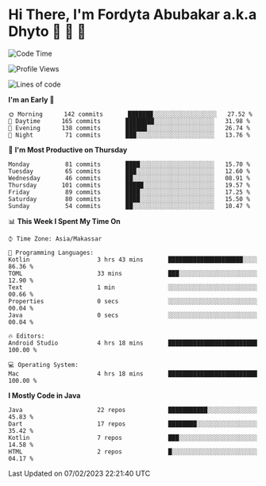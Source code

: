 # Hi There, I'm Fordyta Abubakar a.k.a Dhyto 👋 👋 👋 

<!--
**DhytoDev/dhytodev** is a ✨ _special_ ✨ repository because its `README.md` (this file) appears on your GitHub profile.

Here are some ideas to get you started:

- 🔭 I’m currently working on ...
- 🌱 I’m currently learning ...
- 👯 I’m looking to collaborate on ...
- 🤔 I’m looking for help with ...
- 💬 Ask me about ...
- 📫 How to reach me: ...
- 😄 Pronouns: ...
- ⚡ Fun fact: ...
-->

<!--START_SECTION:waka-->
![Code Time](http://img.shields.io/badge/Code%20Time-1%2C900%20hrs%2055%20mins-blue)

![Profile Views](http://img.shields.io/badge/Profile%20Views-1-blue)

![Lines of code](https://img.shields.io/badge/From%20Hello%20World%20I%27ve%20Written-135%20Thousand%20lines%20of%20code-blue)

**I'm an Early 🐤** 

```text
🌞 Morning      142 commits       ███████░░░░░░░░░░░░░░░░░░   27.52 % 
🌆 Daytime      165 commits       ████████░░░░░░░░░░░░░░░░░   31.98 % 
🌃 Evening      138 commits       ██████░░░░░░░░░░░░░░░░░░░   26.74 % 
🌙 Night         71 commits       ███░░░░░░░░░░░░░░░░░░░░░░   13.76 % 

```
📅 **I'm Most Productive on Thursday** 

```text
Monday          81 commits       ████░░░░░░░░░░░░░░░░░░░░░   15.70 % 
Tuesday         65 commits       ███░░░░░░░░░░░░░░░░░░░░░░   12.60 % 
Wednesday       46 commits       ██░░░░░░░░░░░░░░░░░░░░░░░   08.91 % 
Thursday       101 commits       █████░░░░░░░░░░░░░░░░░░░░   19.57 % 
Friday          89 commits       ████░░░░░░░░░░░░░░░░░░░░░   17.25 % 
Saturday        80 commits       ████░░░░░░░░░░░░░░░░░░░░░   15.50 % 
Sunday          54 commits       ██░░░░░░░░░░░░░░░░░░░░░░░   10.47 % 

```


📊 **This Week I Spent My Time On** 

```text
⌚︎ Time Zone: Asia/Makassar

💬 Programming Languages: 
Kotlin                   3 hrs 43 mins       █████████████████████░░░░   86.36 % 
TOML                     33 mins             ███░░░░░░░░░░░░░░░░░░░░░░   12.90 % 
Text                     1 min               ░░░░░░░░░░░░░░░░░░░░░░░░░   00.66 % 
Properties               0 secs              ░░░░░░░░░░░░░░░░░░░░░░░░░   00.04 % 
Java                     0 secs              ░░░░░░░░░░░░░░░░░░░░░░░░░   00.04 % 

🔥 Editors: 
Android Studio           4 hrs 18 mins       █████████████████████████   100.00 % 

💻 Operating System: 
Mac                      4 hrs 18 mins       █████████████████████████   100.00 % 

```

**I Mostly Code in Java** 

```text
Java                     22 repos            ███████████░░░░░░░░░░░░░░   45.83 % 
Dart                     17 repos            ████████░░░░░░░░░░░░░░░░░   35.42 % 
Kotlin                   7 repos             ███░░░░░░░░░░░░░░░░░░░░░░   14.58 % 
HTML                     2 repos             █░░░░░░░░░░░░░░░░░░░░░░░░   04.17 % 

```



 Last Updated on 07/02/2023 22:21:40 UTC
<!--END_SECTION:waka-->
